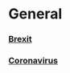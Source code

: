 # General

### [Brexit](General/brexit_approval_worksheet)

### [Coronavirus](Toiec/Media/sixoclocknews_20200120_coronavirus)

